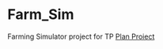 # Farm_Sim
Farming Simulator project for TP
[Plan Proiect](https://docs.google.com/document/d/1F0IUWtm2kra7U3UgHD2xAtJQ0tAT_FTatIoby1ASKjk/edit?usp=sharing)
